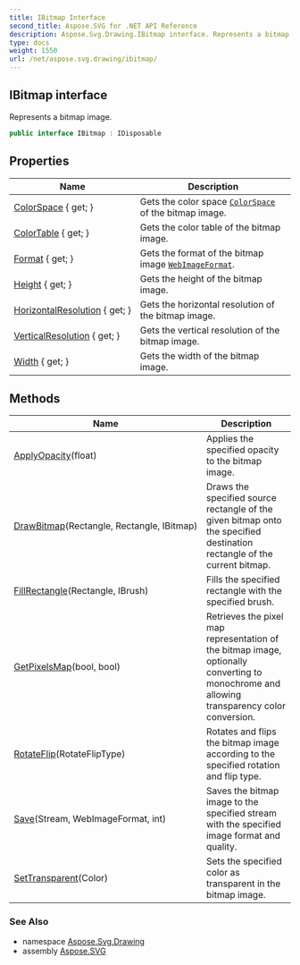 ```yaml
---
title: IBitmap Interface
second_title: Aspose.SVG for .NET API Reference
description: Aspose.Svg.Drawing.IBitmap interface. Represents a bitmap image
type: docs
weight: 1550
url: /net/aspose.svg.drawing/ibitmap/
---
```

## IBitmap interface

Represents a bitmap image.

```csharp
public interface IBitmap : IDisposable
```

## Properties

| Name | Description |
| --- | --- |
| [ColorSpace](../../aspose.svg.drawing/ibitmap/colorspace/) { get; } | Gets the color space [`ColorSpace`](./colorspace/) of the bitmap image. |
| [ColorTable](../../aspose.svg.drawing/ibitmap/colortable/) { get; } | Gets the color table of the bitmap image. |
| [Format](../../aspose.svg.drawing/ibitmap/format/) { get; } | Gets the format of the bitmap image [`WebImageFormat`](../webimageformat/). |
| [Height](../../aspose.svg.drawing/ibitmap/height/) { get; } | Gets the height of the bitmap image. |
| [HorizontalResolution](../../aspose.svg.drawing/ibitmap/horizontalresolution/) { get; } | Gets the horizontal resolution of the bitmap image. |
| [VerticalResolution](../../aspose.svg.drawing/ibitmap/verticalresolution/) { get; } | Gets the vertical resolution of the bitmap image. |
| [Width](../../aspose.svg.drawing/ibitmap/width/) { get; } | Gets the width of the bitmap image. |

## Methods

| Name | Description |
| --- | --- |
| [ApplyOpacity](../../aspose.svg.drawing/ibitmap/applyopacity/)(float) | Applies the specified opacity to the bitmap image. |
| [DrawBitmap](../../aspose.svg.drawing/ibitmap/drawbitmap/)(Rectangle, Rectangle, IBitmap) | Draws the specified source rectangle of the given bitmap onto the specified destination rectangle of the current bitmap. |
| [FillRectangle](../../aspose.svg.drawing/ibitmap/fillrectangle/)(Rectangle, IBrush) | Fills the specified rectangle with the specified brush. |
| [GetPixelsMap](../../aspose.svg.drawing/ibitmap/getpixelsmap/)(bool, bool) | Retrieves the pixel map representation of the bitmap image, optionally converting to monochrome and allowing transparency color conversion. |
| [RotateFlip](../../aspose.svg.drawing/ibitmap/rotateflip/)(RotateFlipType) | Rotates and flips the bitmap image according to the specified rotation and flip type. |
| [Save](../../aspose.svg.drawing/ibitmap/save/)(Stream, WebImageFormat, int) | Saves the bitmap image to the specified stream with the specified image format and quality. |
| [SetTransparent](../../aspose.svg.drawing/ibitmap/settransparent/)(Color) | Sets the specified color as transparent in the bitmap image. |

### See Also

* namespace [Aspose.Svg.Drawing](../../aspose.svg.drawing/)
* assembly [Aspose.SVG](../../)

